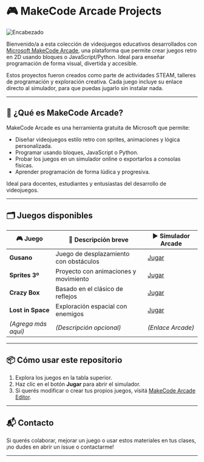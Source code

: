# 🎮 MakeCode Arcade Projects

![Encabezado](https://github.com/marisolriveraslrzn/makecode-games/assets/your-image-path/banner.png)

Bienvenido/a a esta colección de videojuegos educativos desarrollados con [Microsoft MakeCode Arcade](https://arcade.makecode.com/), una plataforma que permite crear juegos retro en 2D usando bloques o JavaScript/Python. Ideal para enseñar programación de forma visual, divertida y accesible.

Estos proyectos fueron creados como parte de actividades STEAM, talleres de programación y exploración creativa. Cada juego incluye su enlace directo al simulador, para que puedas jugarlo sin instalar nada.

---

## 🚀 ¿Qué es MakeCode Arcade?

MakeCode Arcade es una herramienta gratuita de Microsoft que permite:
- Diseñar videojuegos estilo retro con sprites, animaciones y lógica personalizada.
- Programar usando bloques, JavaScript o Python.
- Probar los juegos en un simulador online o exportarlos a consolas físicas.
- Aprender programación de forma lúdica y progresiva.

Ideal para docentes, estudiantes y entusiastas del desarrollo de videojuegos.

---

## 🗂️ Juegos disponibles

| 🎮 Juego         | 🧩 Descripción breve                     | ▶️ Simulador Arcade |
|------------------|------------------------------------------|---------------------|
| **Gusano**       | Juego de desplazamiento con obstáculos   | [Jugar](https://arcade.makecode.com/---run?id=S26265-18618-77923-05780) |
| **Sprites 3º**   | Proyecto con animaciones y movimiento    | [Jugar](https://arcade.makecode.com/90955-44474-15844-08027) |
| **Crazy Box**    | Basado en el clásico de reflejos         | [Jugar](https://forum.makecode.com/t/crazy-box/949) |
| **Lost in Space**| Exploración espacial con enemigos        | [Jugar](https://arcade.makecode.com/---run?id=XXXXXX) |
| *(Agrega más aquí)* | *(Descripción opcional)*              | *(Enlace Arcade)*   |

---

## 📦 Cómo usar este repositorio

1. Explora los juegos en la tabla superior.
2. Haz clic en el botón **Jugar** para abrir el simulador.
3. Si querés modificar o crear tus propios juegos, visitá [MakeCode Arcade Editor](https://arcade.makecode.com/#editor).

---

## 📬 Contacto

Si querés colaborar, mejorar un juego o usar estos materiales en tus clases, ¡no dudes en abrir un issue o contactarme!

---

